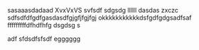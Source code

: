 sasaaasdadaad
XvxVxVS
svfsdf
sdgsdg
llllll
dasdas
zxczc
sdfsdfdfgdfgasdasdfgjgfjfgjfgj
okkkkkkkkkkkdsfgdfgdgsadfsaf
fffffffffdfhdfhfg
dsgdsg
s


adf
sfdsdfsfsdf
egggggg

